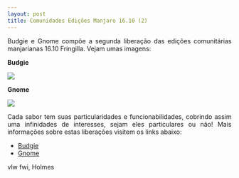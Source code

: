 ```yaml
---
layout: post
title: Comunidades Edições Manjaro 16.10 (2)
---
```


<p style="text-align: justify;">Budgie e Gnome compõe a segunda liberação das edições comunitárias manjarianas 16.10 Fringilla. Vejam umas imagens:</p>

<strong>Budgie</strong>

<img src="http://www.auplod.com/u/pdlauo8b096.png">

<strong>Gnome</strong>

<img src="http://www.auplod.com/u/adpulo8b097.png">

<p style="text-align: justify;">Cada sabor tem suas particularidades e funcionabilidades, cobrindo assim uma infinidades de interesses, sejam eles particulares ou não! Mais informações sobre estas liberações visitem os links abaixo:</p>

* <a href="https://forum.manjaro.org/t/manjaro-budgie-16-10/12316">Budgie</a>
* <a href="https://forum.manjaro.org/t/manjaro-gnome-16-10/12417">Gnome</a>

vlw fwi, Holmes